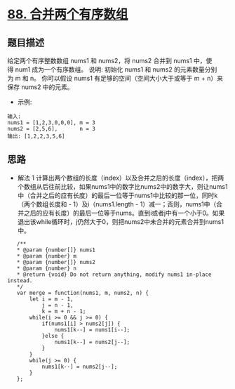
# [88. 合并两个有序数组](https://leetcode.com/problems/merge-sorted-array/)
## 题目描述
给定两个有序整数数组 nums1 和 nums2，将 nums2 合并到 nums1 中，使得 num1 成为一个有序数组。
说明:
初始化 nums1 和 nums2 的元素数量分别为 m 和 n。
你可以假设 nums1 有足够的空间（空间大小大于或等于 m + n）来保存 nums2 中的元素。
* 示例:
```
输入:
nums1 = [1,2,3,0,0,0], m = 3
nums2 = [2,5,6],       n = 3
输出: [1,2,2,3,5,6]
```
## 思路
 - 解法 1
 计算出两个数组的长度（index）以及合并之后的长度（index），把两个数组从后往前比较，如果nums1中的数字比nums2中的数字大，则让nums1中（合并之后的应有长度）的最后一位等于nums1中比较的那一位，同时k（两个数组长度和 - 1）及i（nums1.length - 1）减一；否则，nums1中（合并之后的应有长度）的最后一位等于nums。直到i或者j中有一个小于0。如果退出该while循环时，j仍然大于0，则把nums2中未合并的元素合并到nums1中。
 ```
    /**
    * @param {number[]} nums1
    * @param {number} m
    * @param {number[]} nums2
    * @param {number} n
    * @return {void} Do not return anything, modify nums1 in-place instead.
    */
    var merge = function(nums1, m, nums2, n) {
        let i = m - 1,
            j = n - 1,
            k = m + n - 1;
        while(i >= 0 && j >= 0) {
            if(nums1[i] > nums2[j]) {
                nums1[k--] = nums1[i--];
            }else {
                nums1[k--] = nums2[j--];
            }
        }
        while(j >= 0) {
            nums1[k--] = nums2[j--];
        }
    };
 ```

